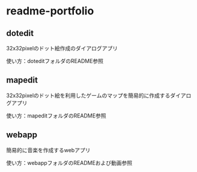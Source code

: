 # readme-portfolio
## dotedit
32x32pixelのドット絵作成のダイアログアプリ

使い方：doteditフォルダのREADME参照

## mapedit
32x32pixelのドット絵を利用したゲームのマップを簡易的に作成するダイアログアプリ

使い方：mapeditフォルダのREADME参照

## webapp
簡易的に音楽を作成するwebアプリ

使い方：webappフォルダのREADMEおよび動画参照
